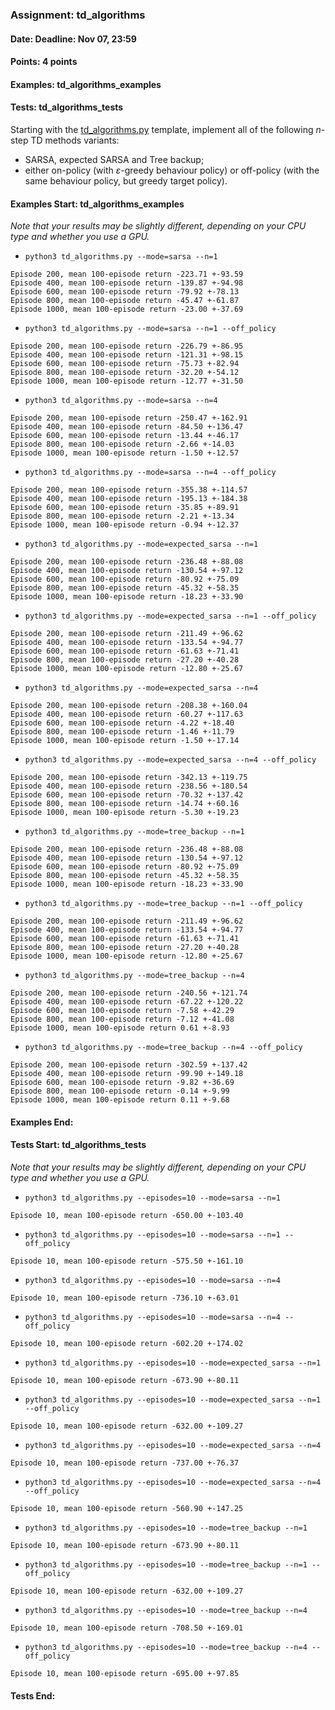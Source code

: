 ### Assignment: td_algorithms
#### Date: Deadline: Nov 07, 23:59
#### Points: 4 points
#### Examples: td_algorithms_examples
#### Tests: td_algorithms_tests

Starting with the [td_algorithms.py](https://github.com/ufal/npfl122/tree/master/labs/03/td_algorithms.py)
template, implement all of the following $n$-step TD methods variants:
- SARSA, expected SARSA and Tree backup;
- either on-policy (with $ε$-greedy behaviour policy) or off-policy
  (with the same behaviour policy, but greedy target policy).

#### Examples Start: td_algorithms_examples
_Note that your results may be slightly different, depending on your CPU type and whether you use a GPU._
- `python3 td_algorithms.py --mode=sarsa --n=1`
```
Episode 200, mean 100-episode return -223.71 +-93.59
Episode 400, mean 100-episode return -139.87 +-94.98
Episode 600, mean 100-episode return -79.92 +-78.13
Episode 800, mean 100-episode return -45.47 +-61.87
Episode 1000, mean 100-episode return -23.00 +-37.69
```
- `python3 td_algorithms.py --mode=sarsa --n=1 --off_policy`
```
Episode 200, mean 100-episode return -226.79 +-86.95
Episode 400, mean 100-episode return -121.31 +-98.15
Episode 600, mean 100-episode return -75.73 +-82.94
Episode 800, mean 100-episode return -32.20 +-54.12
Episode 1000, mean 100-episode return -12.77 +-31.50
```
- `python3 td_algorithms.py --mode=sarsa --n=4`
```
Episode 200, mean 100-episode return -250.47 +-162.91
Episode 400, mean 100-episode return -84.50 +-136.47
Episode 600, mean 100-episode return -13.44 +-46.17
Episode 800, mean 100-episode return -2.66 +-14.03
Episode 1000, mean 100-episode return -1.50 +-12.57
```
- `python3 td_algorithms.py --mode=sarsa --n=4 --off_policy`
```
Episode 200, mean 100-episode return -355.38 +-114.57
Episode 400, mean 100-episode return -195.13 +-184.38
Episode 600, mean 100-episode return -35.85 +-89.91
Episode 800, mean 100-episode return -2.21 +-13.34
Episode 1000, mean 100-episode return -0.94 +-12.37
```
- `python3 td_algorithms.py --mode=expected_sarsa --n=1`
```
Episode 200, mean 100-episode return -236.48 +-88.08
Episode 400, mean 100-episode return -130.54 +-97.12
Episode 600, mean 100-episode return -80.92 +-75.09
Episode 800, mean 100-episode return -45.32 +-58.35
Episode 1000, mean 100-episode return -18.23 +-33.90
```
- `python3 td_algorithms.py --mode=expected_sarsa --n=1 --off_policy`
```
Episode 200, mean 100-episode return -211.49 +-96.62
Episode 400, mean 100-episode return -133.54 +-94.77
Episode 600, mean 100-episode return -61.63 +-71.41
Episode 800, mean 100-episode return -27.20 +-40.28
Episode 1000, mean 100-episode return -12.80 +-25.67
```
- `python3 td_algorithms.py --mode=expected_sarsa --n=4`
```
Episode 200, mean 100-episode return -208.38 +-160.04
Episode 400, mean 100-episode return -60.27 +-117.63
Episode 600, mean 100-episode return -4.22 +-18.40
Episode 800, mean 100-episode return -1.46 +-11.79
Episode 1000, mean 100-episode return -1.50 +-17.14
```
- `python3 td_algorithms.py --mode=expected_sarsa --n=4 --off_policy`
```
Episode 200, mean 100-episode return -342.13 +-119.75
Episode 400, mean 100-episode return -238.56 +-180.54
Episode 600, mean 100-episode return -70.32 +-137.42
Episode 800, mean 100-episode return -14.74 +-60.16
Episode 1000, mean 100-episode return -5.30 +-19.23
```
- `python3 td_algorithms.py --mode=tree_backup --n=1`
```
Episode 200, mean 100-episode return -236.48 +-88.08
Episode 400, mean 100-episode return -130.54 +-97.12
Episode 600, mean 100-episode return -80.92 +-75.09
Episode 800, mean 100-episode return -45.32 +-58.35
Episode 1000, mean 100-episode return -18.23 +-33.90
```
- `python3 td_algorithms.py --mode=tree_backup --n=1 --off_policy`
```
Episode 200, mean 100-episode return -211.49 +-96.62
Episode 400, mean 100-episode return -133.54 +-94.77
Episode 600, mean 100-episode return -61.63 +-71.41
Episode 800, mean 100-episode return -27.20 +-40.28
Episode 1000, mean 100-episode return -12.80 +-25.67
```
- `python3 td_algorithms.py --mode=tree_backup --n=4`
```
Episode 200, mean 100-episode return -240.56 +-121.74
Episode 400, mean 100-episode return -67.22 +-120.22
Episode 600, mean 100-episode return -7.58 +-42.29
Episode 800, mean 100-episode return -7.12 +-41.08
Episode 1000, mean 100-episode return 0.61 +-8.93
```
- `python3 td_algorithms.py --mode=tree_backup --n=4 --off_policy`
```
Episode 200, mean 100-episode return -302.59 +-137.42
Episode 400, mean 100-episode return -99.90 +-149.18
Episode 600, mean 100-episode return -9.82 +-36.69
Episode 800, mean 100-episode return -0.14 +-9.99
Episode 1000, mean 100-episode return 0.11 +-9.68
```
#### Examples End:
#### Tests Start: td_algorithms_tests
_Note that your results may be slightly different, depending on your CPU type and whether you use a GPU._
- `python3 td_algorithms.py --episodes=10 --mode=sarsa --n=1`
```
Episode 10, mean 100-episode return -650.00 +-103.40
```
- `python3 td_algorithms.py --episodes=10 --mode=sarsa --n=1 --off_policy`
```
Episode 10, mean 100-episode return -575.50 +-161.10
```
- `python3 td_algorithms.py --episodes=10 --mode=sarsa --n=4`
```
Episode 10, mean 100-episode return -736.10 +-63.01
```
- `python3 td_algorithms.py --episodes=10 --mode=sarsa --n=4 --off_policy`
```
Episode 10, mean 100-episode return -602.20 +-174.02
```
- `python3 td_algorithms.py --episodes=10 --mode=expected_sarsa --n=1`
```
Episode 10, mean 100-episode return -673.90 +-80.11
```
- `python3 td_algorithms.py --episodes=10 --mode=expected_sarsa --n=1 --off_policy`
```
Episode 10, mean 100-episode return -632.00 +-109.27
```
- `python3 td_algorithms.py --episodes=10 --mode=expected_sarsa --n=4`
```
Episode 10, mean 100-episode return -737.00 +-76.37
```
- `python3 td_algorithms.py --episodes=10 --mode=expected_sarsa --n=4 --off_policy`
```
Episode 10, mean 100-episode return -560.90 +-147.25
```
- `python3 td_algorithms.py --episodes=10 --mode=tree_backup --n=1`
```
Episode 10, mean 100-episode return -673.90 +-80.11
```
- `python3 td_algorithms.py --episodes=10 --mode=tree_backup --n=1 --off_policy`
```
Episode 10, mean 100-episode return -632.00 +-109.27
```
- `python3 td_algorithms.py --episodes=10 --mode=tree_backup --n=4`
```
Episode 10, mean 100-episode return -708.50 +-169.01
```
- `python3 td_algorithms.py --episodes=10 --mode=tree_backup --n=4 --off_policy`
```
Episode 10, mean 100-episode return -695.00 +-97.85
```
#### Tests End:
